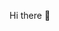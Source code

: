  Hi there 👋

<!--
Bonnieboo100/Bonnieboo100 is a ✨ _special_ ✨ repository because its `README.

Here are some ideas to get you started:

- 🔭 I’m currently working on C&A modas
- 🌱 I’m currently learning Emef jose maria whitaker doutor
- 👯 I’m looking to collaborate on ainda estou pensando nisso 
- 🤔 I’m looking for help with algum psicologo 
- 💬 Ask me about five nights at freddy
- 📫 How to reach me: 00001083056384sp@al.educacao.sp.gov.br
- 😄 Pronouns: ele/ela 
- ⚡ Fun fact: caso eu fique sem oculos eu fico sem enxergar quase nada 
-->

